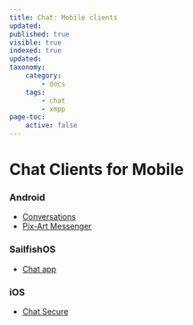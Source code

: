 ```yaml
---
title: Chat: Mobile clients
updated:
published: true
visible: true
indexed: true
updated:
taxonomy:
    category:
        - docs
    tags:
        - chat
        - xmpp
page-toc:
    active: false
---
```


# Chat Clients for Mobile

### Android
- [Conversations](android/conversations)
- [Pix-Art Messenger](android/pix-art)

### SailfishOS
- [Chat app](sailfishos)

### iOS
- [Chat Secure](ios)
